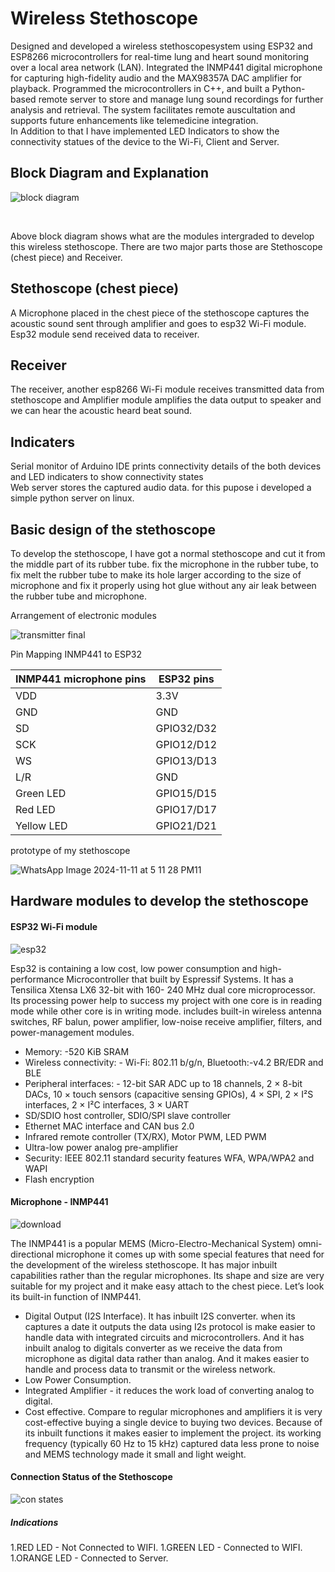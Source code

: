 # Wireless Stethoscope
 Designed and developed a wireless stethoscopesystem using ESP32 and ESP8266 microcontrollers for real-time lung and heart sound monitoring over a local area network (LAN). Integrated the INMP441 digital microphone for capturing high-fidelity audio and the MAX98357A DAC amplifier for playback. Programmed the microcontrollers in C++, and built a Python-based remote server to store and manage lung sound recordings for further analysis and retrieval. The system facilitates remote auscultation and supports future enhancements like telemedicine integration.
<br />
In Addition to that I have implemented LED Indicators to show the connectivity statues of the device to the Wi-Fi, Client and Server.


## Block Diagram and Explanation
![block diagram](https://github.com/user-attachments/assets/1d2581a2-ac65-4c81-ab9b-3a471f7f4a41)

<br />

Above block diagram shows what are the modules intergraded to develop this wireless stethoscope. There are two major parts those are Stethoscope (chest
piece) and Receiver.
<br />

## Stethoscope (chest piece)
A Microphone placed in the chest piece of the stethoscope captures the acoustic sound sent through amplifier and goes to esp32 Wi-Fi module. Esp32 module send received data to receiver.
<br />

## Receiver
The receiver, another esp8266 Wi-Fi module receives transmitted data from stethoscope and Amplifier module amplifies the data output to speaker and we can hear the acoustic heard beat sound.
<br />
## Indicaters
Serial monitor of Arduino IDE prints connectivity details of the both devices and LED indicaters to show connectivity states
<br />
Web server stores the captured audio data. for this pupose i developed a simple python server on linux.
<br />

## Basic design of the stethoscope
To develop the stethoscope, I have got a normal stethoscope and cut it from the middle part of its rubber tube. fix the microphone in the rubber tube, to fix melt the rubber tube to make its hole larger according to the size of microphone and fix it properly using hot glue without any air leak between the rubber tube and microphone.

Arrangement of electronic modules

![transmitter final](https://github.com/user-attachments/assets/6534263b-fc47-4f8a-8de5-13e19ff79396)

Pin Mapping INMP441 to ESP32

**INMP441 microphone pins**|**ESP32 pins**
-|-
VDD|3.3V
GND|GND
SD|GPIO32/D32
SCK|GPIO12/D12
WS|GPIO13/D13
L/R|GND
Green LED|GPIO15/D15
Red LED|GPIO17/D17
Yellow LED|GPIO21/D21

prototype of my stethoscope

![WhatsApp Image 2024-11-11 at 5 11 28 PM11](https://github.com/user-attachments/assets/42ed4580-dfb6-41af-85aa-2b6737c44d20)

## Hardware modules to develop the stethoscope

#### ESP32 Wi-Fi module

![esp32](https://github.com/user-attachments/assets/f38995f8-6919-4af4-8daa-6a134a5c18ea)

Esp32 is containing a low cost, low power consumption and high-performance Microcontroller that built by Espressif Systems. It has a Tensilica Xtensa LX6 32-bit with 160- 240 MHz dual core microprocessor. Its processing power help to success my project with one core is in reading mode while other core is in writing mode. includes built-in wireless antenna switches, RF balun, power amplifier, low-noise receive amplifier, filters, and power-management modules.

- Memory: -520 KiB SRAM
- Wireless connectivity: - Wi-Fi: 802.11 b/g/n, Bluetooth:-v4.2 BR/EDR and BLE
- Peripheral interfaces: - 12-bit SAR ADC up to 18 channels, 2 × 8-bit DACs, 10 × touch sensors (capacitive sensing GPIOs), 4 × SPI, 2 × I²S interfaces, 2 × I²C interfaces, 3 × UART
- SD/SDIO host controller, SDIO/SPI slave controller
- Ethernet MAC interface and CAN bus 2.0
- Infrared remote controller (TX/RX), Motor PWM, LED PWM
- Ultra-low power analog pre-amplifier
- Security: IEEE 802.11 standard security features WFA, WPA/WPA2 and WAPI
- Flash encryption

#### Microphone - INMP441

![download](https://github.com/user-attachments/assets/7ddf41d8-f4cf-48aa-974c-c3877bb49910)

The INMP441 is a popular MEMS (Micro-Electro-Mechanical System) omni-directional microphone it comes up with some special features that need for the development of the wireless stethoscope. It has major inbuilt capabilities rather than the regular microphones. Its shape and size are very suitable for my project and it make easy attach to the chest piece. Let’s look its built-in function of INMP441.
- Digital Output (I2S Interface).
It has inbuilt I2S converter. when its captures a date it outputs the data using I2s protocol is make easier to handle data with integrated circuits and microcontrollers.
And it has inbuilt analog to digitals converter as we receive the data from microphone as digital data rather than analog. And it makes easier to handle and process data to transmit or the wireless network.
- Low Power Consumption.
- Integrated Amplifier - it reduces the work load of converting analog to digital.
- Cost effective.
Compare to regular microphones and amplifiers it is very cost-effective buying a single device to buying two devices.
Because of its inbuilt functions it makes easier to implement the project. its working frequency (typically 60 Hz to 15 kHz) captured data less prone to noise and MEMS technology made it small and light weight.

#### Connection Status of the Stethoscope

![con states](https://github.com/user-attachments/assets/4bd5407e-ce12-49f1-b847-98cadb6c9631)

##### Indications

1.RED LED - Not Connected to WIFI.
1.GREEN LED - Connected to WIFI.
1.ORANGE LED - Connected to Server.

<br />
